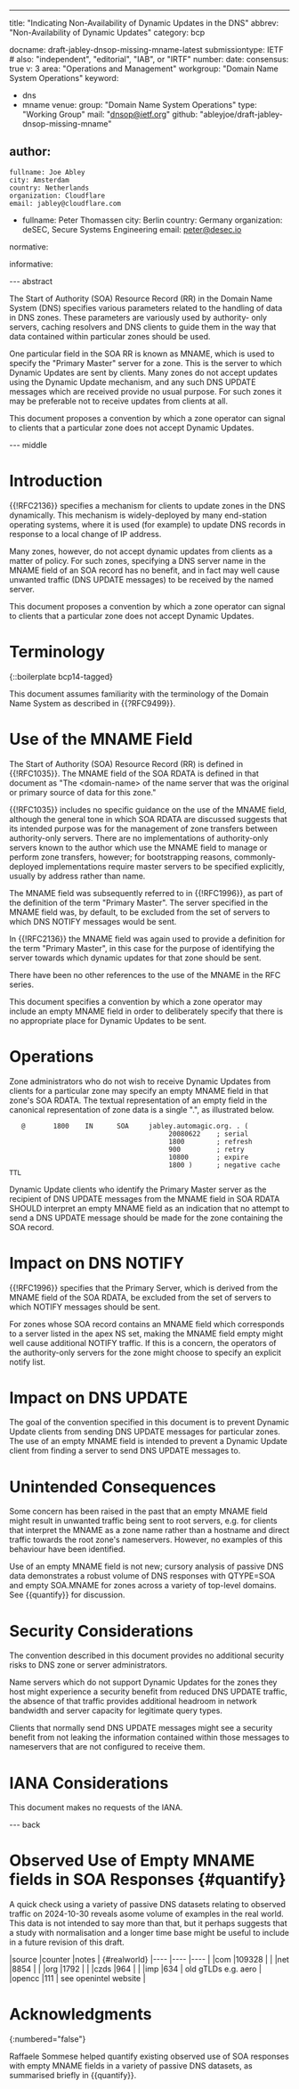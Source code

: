 ---

title: "Indicating Non-Availability of Dynamic Updates in the DNS"
abbrev: "Non-Availability of Dynamic Updates"
category: bcp

docname: draft-jabley-dnsop-missing-mname-latest
submissiontype: IETF  # also: "independent", "editorial", "IAB", or "IRTF"
number:
date:
consensus: true
v: 3
area: "Operations and Management"
workgroup: "Domain Name System Operations"
keyword:
 - dns
 - mname
venue:
  group: "Domain Name System Operations"
  type: "Working Group"
  mail: "dnsop@ietf.org"
  github: "ableyjoe/draft-jabley-dnsop-missing-mname"

author:
 -
    fullname: Joe Abley
    city: Amsterdam
    country: Netherlands
    organization: Cloudflare
    email: jabley@cloudflare.com
 -
    fullname: Peter Thomassen
    city: Berlin
    country: Germany
    organization: deSEC, Secure Systems Engineering
    email: peter@desec.io

normative:

informative:

--- abstract

The Start of Authority (SOA) Resource Record (RR) in the Domain
Name System (DNS) specifies various parameters related to the
handling of data in DNS zones.  These parameters are variously used
by authority- only servers, caching resolvers and DNS clients to
guide them in the way that data contained within particular zones
should be used.

One particular field in the SOA RR is known as MNAME, which is used
to specify the "Primary Master" server for a zone.  This is the
server to which Dynamic Updates are sent by clients.  Many zones
do not accept updates using the Dynamic Update mechanism, and any
such DNS UPDATE messages which are received provide no usual purpose.
For such zones it may be preferable not to receive updates from
clients at all.

This document proposes a convention by which a zone operator can
signal to clients that a particular zone does not accept Dynamic
Updates.

--- middle

# Introduction

{{!RFC2136}} specifies a mechanism for clients to update zones in
the DNS dynamically.  This mechanism is widely-deployed by many
end-station operating systems, where it is used (for example) to
update DNS records in response to a local change of IP address.

Many zones, however, do not accept dynamic updates from clients as
a matter of policy.  For such zones, specifying a DNS server name
in the MNAME field of an SOA record has no benefit, and in fact may
well cause unwanted traffic (DNS UPDATE messages) to be received
by the named server.

This document proposes a convention by which a zone operator can
signal to clients that a particular zone does not accept Dynamic
Updates.

# Terminology

{::boilerplate bcp14-tagged}

This document assumes familiarity with the terminology of the Domain
Name System as described in {{?RFC9499}}.

# Use of the MNAME Field

The Start of Authority (SOA) Resource Record (RR) is defined in
{{!RFC1035}}.  The MNAME field of the SOA RDATA is defined in that
document as "The &lt;domain-name&gt; of the name server that was
the original or primary source of data for this zone."

{{!RFC1035}} includes no specific guidance on the use of the MNAME
field, although the general tone in which SOA RDATA are discussed
suggests that its intended purpose was for the management of zone
transfers between authority-only servers.  There are no implementations
of authority-only servers known to the author which use the MNAME
field to manage or perform zone transfers, however; for bootstrapping
reasons, commonly-deployed implementations require master servers
to be specified explicitly, usually by address rather than name.

The MNAME field was subsequently referred to in {{!RFC1996}}, as
part of the definition of the term "Primary Master".  The server
specified in the MNAME field was, by default, to be excluded from
the set of servers to which DNS NOTIFY messages would be sent.

In {{!RFC2136}} the MNAME field was again used to provide a definition
for the term "Primary Master", in this case for the purpose of
identifying the server towards which dynamic updates for that zone
should be sent.

There have been no other references to the use of the MNAME in the
RFC series.

This document specifies a convention by which a zone operator may
include an empty MNAME field in order to deliberately specify that
there is no appropriate place for Dynamic Updates to be sent.

# Operations

Zone administrators who do not wish to receive Dynamic Updates from
clients for a particular zone may specify an empty MNAME field in
that zone's SOA RDATA.  The textual representation of an empty field
in the canonical representation of zone data is a single ".", as
illustrated below.

~~~ ascii-art {#soa}
   @       1800    IN      SOA     jabley.automagic.org. . (
                                        20080622    ; serial
                                        1800        ; refresh
                                        900         ; retry
                                        10800       ; expire
                                        1800 )      ; negative cache TTL
~~~

Dynamic Update clients who identify the Primary Master server as
the recipient of DNS UPDATE messages from the MNAME field in SOA
RDATA SHOULD interpret an empty MNAME field as an indication that
no attempt to send a DNS UPDATE message should be made for the zone
containing the SOA record.

# Impact on DNS NOTIFY

{{!RFC1996}} specifies that the Primary Server, which is derived
from the MNAME field of the SOA RDATA, be excluded from the set of
servers to which NOTIFY messages should be sent.

For zones whose SOA record contains an MNAME field which corresponds
to a server listed in the apex NS set, making the MNAME field empty
might well cause additional NOTIFY traffic.  If this is a concern,
the operators of the authority-only servers for the zone might
choose to specify an explicit notify list.

# Impact on DNS UPDATE

The goal of the convention specified in this document is to prevent
Dynamic Update clients from sending DNS UPDATE messages for particular
zones.  The use of an empty MNAME field is intended to prevent a
Dynamic Update client from finding a server to send DNS UPDATE
messages to.

# Unintended Consequences

Some concern has been raised in the past that an empty MNAME field
might result in unwanted traffic being sent to root servers, e.g.
for clients that interpret the MNAME as a zone name rather than a
hostname and direct traffic towards the root zone's nameservers.
However, no examples of this behaviour have been identified.

Use of an empty MNAME field is not new; cursory analysis of passive
DNS data demonstrates a robust volume of DNS responses with QTYPE=SOA
and empty SOA.MNAME for zones across a variety of top-level domains.
See {{quantify}} for discussion.

# Security Considerations

The convention described in this document provides no additional
security risks to DNS zone or server administrators.

Name servers which do not support Dynamic Updates for the zones
they host might experience a security benefit from reduced DNS
UPDATE traffic, the absence of that traffic provides additional
headroom in network bandwidth and server capacity for legitimate
query types.

Clients that normally send DNS UPDATE messages might see a security
benefit from not leaking the information contained within those
messages to nameservers that are not configured to receive them.

# IANA Considerations

This document makes no requests of the IANA.

--- back

# Observed Use of Empty MNAME fields in SOA Responses {#quantify}

A quick check using a variety of passive DNS datasets relating to
observed traffic on 2024-10-30 reveals asome volume of examples in
the real world. This data is not intended to say more than that,
but it perhaps suggests that a study with normalisation and a longer
time base might be useful to include in a future revision of this
draft.

|source  |counter |notes                   | {#realworld}
|----    |----    |----                    |
|com     |109328  |                        |
|net     |8854    |                        |
|org     |1792    |                        |
|czds    |964     |                        |
|imp     |634     | old gTLDs e.g. aero    |
|opencc  |111     | see openintel website  |


# Acknowledgments
{:numbered="false"}

Raffaele Sommese helped quantify existing observed use of SOA
responses with empty MNAME fields in a variety of passive DNS
datasets, as summarised briefly in {{quantify}}.
